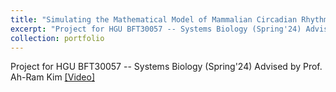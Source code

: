 ```yaml
---
title: "Simulating the Mathematical Model of Mammalian Circadian Rhythm"
excerpt: "Project for HGU BFT30057 -- Systems Biology (Spring'24) Advised by Prof. Ah-Ram Kim"
collection: portfolio
---
```


Project for HGU BFT30057 -- Systems Biology (Spring'24) Advised by Prof. Ah-Ram Kim <a href='https://www.youtube.com/watch?v=HnnqYVP3IOI'>[Video]</a>